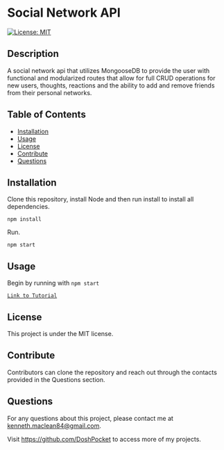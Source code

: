 # Social Network API

[![License: MIT](https://img.shields.io/badge/License-MIT-yellow.svg)](https://opensource.org/licenses/MIT)

## Description

A social network api that utilizes MongooseDB to provide the user with functional and modularized routes that allow for full CRUD operations for new users, thoughts, reactions and the ability to add and remove friends from their personal networks. 

## Table of Contents

- [Installation](#installation)
- [Usage](#usage)
- [License](#license)
- [Contribute](#contribute)
- [Questions](#questions)

## Installation

Clone this repository, install Node and then run install to install all dependencies.

`npm install`

Run.

`npm start`

## Usage

Begin by running with `npm start`

[`Link to Tutorial`]()

## License

This project is under the MIT license.

## Contribute

Contributors can clone the repository and reach out through the contacts provided in the Questions section.

## Questions

  For any questions about this project, please contact me at kenneth.maclean84@gmail.com. 

  Visit https://github.com/DoshPocket to access more of my projects.